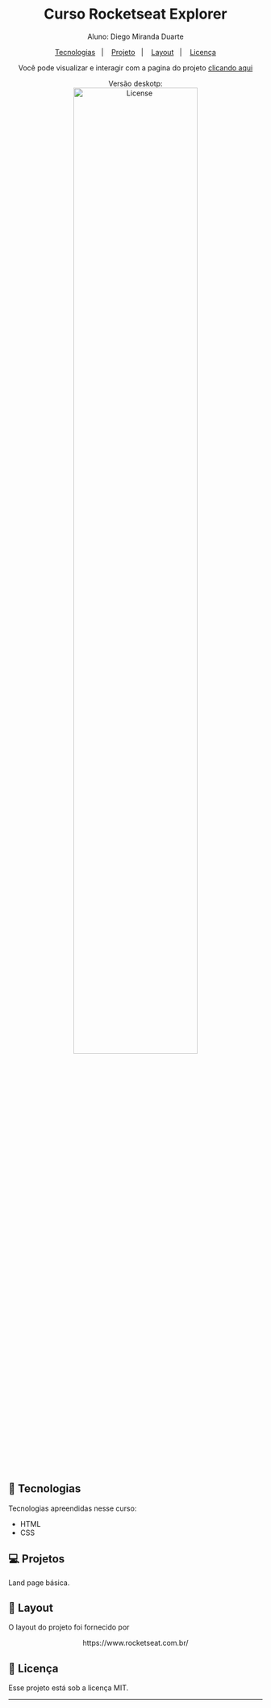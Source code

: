 <h1 align="center"> Curso Rocketseat Explorer</h1>

<p align="center">
Aluno: Diego Miranda Duarte<br>
</p>

<p align="center">
  <a href="#-tecnologias">Tecnologias</a>&nbsp;&nbsp;&nbsp;|&nbsp;&nbsp;&nbsp;
  <a href="#-projeto">Projeto</a>&nbsp;&nbsp;&nbsp;|&nbsp;&nbsp;&nbsp;
  <a href="#-layout">Layout</a>&nbsp;&nbsp;&nbsp;|&nbsp;&nbsp;&nbsp;
  <a href="#memo-licença">Licença</a>
</p>

<p align="center">
Você pode visualizar e interagir com a pagina do projeto <a href="" target="_blank">clicando aqui </a>
</p>

<p align="center">
  Versão deskotp:<br>
  <img alt="License" src="https://thumbs2.imgbox.com/20/95/SxyzIjbR_t.png" width="70%" display="flex" gap="5px" ><br>
</p>

## 🚀 Tecnologias

Tecnologias apreendidas nesse curso:

- HTML
- CSS

## 💻 Projetos

Land page básica.

## 🔖 Layout

O layout do projeto foi fornecido por
<p align="center">
https://www.rocketseat.com.br/
</p>

## :memo: Licença

Esse projeto está sob a licença MIT.

---
